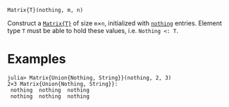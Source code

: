 ```
Matrix{T}(nothing, m, n)
```

Construct a [`Matrix{T}`](@ref) of size `m`×`n`, initialized with [`nothing`](@ref) entries. Element type `T` must be able to hold these values, i.e. `Nothing <: T`.

# Examples

```jldoctest
julia> Matrix{Union{Nothing, String}}(nothing, 2, 3)
2×3 Matrix{Union{Nothing, String}}:
 nothing  nothing  nothing
 nothing  nothing  nothing
```
